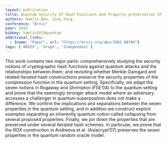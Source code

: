 ```yaml
---
layout: publication
title: Quantum Security Of Hash Functions And Property-preservation Of Iterated Hashing
authors: Hamlin Ben, Song Fang
conference: "Arxiv"
year: 2019
bibkey: hamlin2019quantum
additional_links:
  - {name: "Paper", url: "https://arxiv.org/abs/1902.08709"}
tags: ['ARXIV', 'Graph', 'Independent']
---
```

<p>This work contains two major parts: comprehensively studying the
security notions of cryptographic hash functions against quantum attacks
and the relationships between them; and revisiting whether
Merkle-Damgard and related iterated hash constructions preserve the
security properties of the compression function in the quantum setting.
Specifically, we adapt the seven notions in Rogaway and Shrimpton
(FSE’04) to the quantum setting and prove that the seemingly stronger
attack model where an adversary accesses a challenger in quantum
superposition does not make a difference. We confirm the implications
and separations between the seven properties in the quantum setting, and
in addition we construct explicit examples separating an inherently
quantum notion called collapsing from several proposed properties.
Finally, we pin down the properties that are preserved under several
iterated hash schemes. In particular, we prove that the ROX construction
in Andreeva et al. (Asiacrypt’07) preserves the seven properties in the
quantum random oracle model.</p>
